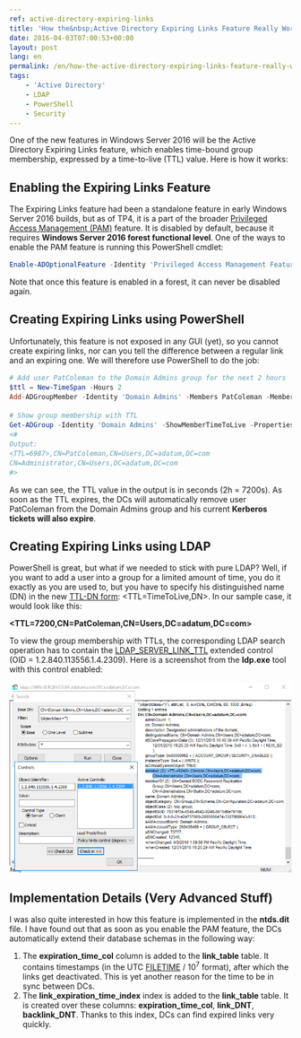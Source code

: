 ```yaml
---
ref: active-directory-expiring-links
title: 'How the&nbsp;Active Directory Expiring Links Feature Really Works'
date: 2016-04-03T07:00:53+00:00
layout: post
lang: en
permalink: /en/how-the-active-directory-expiring-links-feature-really-works/
tags:
    - 'Active Directory'
    - LDAP
    - PowerShell
    - Security
---
```


One of the new features in Windows Server 2016 will be the Active Directory Expiring Links feature, which enables time-bound group membership, expressed by a time-to-live (TTL) value. Here is how it works:

<!--more-->

## Enabling the Expiring Links Feature

The Expiring Links feature had been a standalone feature in early Windows Server 2016 builds, but as of TP4, it is a part of the broader [Privileged Access Management (PAM)](https://technet.microsoft.com/en-us/library/dn903243.aspx) feature. It is disabled by default, because it requires **Windows Server 2016 forest functional level**. One of the ways to enable the PAM feature is running this PowerShell cmdlet:

```powershell
Enable-ADOptionalFeature -Identity 'Privileged Access Management Feature' -Target (Get-ADForest) -Scope ForestOrConfigurationSet
```

Note that once this feature is enabled in a forest, it can never be disabled again.

## Creating Expiring Links using PowerShell

Unfortunately, this feature is not exposed in any GUI (yet), so you cannot create expiring links, nor can you tell the difference between a regular link and an expiring one. We will therefore use PowerShell to do the job:

```powershell
# Add user PatColeman to the Domain Admins group for the next 2 hours
$ttl = New-TimeSpan -Hours 2
Add-ADGroupMember -Identity 'Domain Admins' -Members PatColeman -MemberTimeToLive $ttl

# Show group membership with TTL
Get-ADGroup -Identity 'Domain Admins' -ShowMemberTimeToLive -Properties member | Select-Object -ExpandProperty member
<#
Output:
<TTL=6987>,CN=PatColeman,CN=Users,DC=adatum,DC=com
CN=Administrator,CN=Users,DC=adatum,DC=com
#>
```

As we can see, the TTL value in the output is in seconds (2h = 7200s). As soon as the TTL expires, the DCs will automatically remove user PatColeman from the Domain Admins group and his current **Kerberos tickets will also expire**.

## Creating Expiring Links using LDAP

PowerShell is great, but what if we needed to stick with pure LDAP? Well, if you want to add a user into a group for a limited amount of time, you do it exactly as you are used to, but you have to specify his distinguished name (DN) in the new [TTL-DN form](https://msdn.microsoft.com/en-us/library/cc223126.aspx#gt_2188fc83-e53b-4464-867d-9ab1c62e1619): &lt;TTL=TimeToLive,DN&gt;. In our sample case, it would look like this:

**&lt;TTL=7200,CN=PatColeman,CN=Users,DC=adatum,DC=com&gt;**

To view the group membership with TTLs, the corresponding LDAP search operation has to contain the [LDAP\_SERVER\_LINK\_TTL](https://msdn.microsoft.com/en-us/library/mt220506.aspx) extended control (OID = 1.2.840.113556.1.4.2309). Here is a screenshot from the **ldp.exe** tool with this control enabled:

![Link TTL](../../assets/images/link_ttl.png)

## Implementation Details (Very Advanced Stuff)

I was also quite interested in how this feature is implemented in the **ntds.dit** file. I have found out that as soon as you enable the PAM feature, the DCs automatically extend their database schemas in the following way:

1. The **expiration\_time\_col** column is added to the **link\_table** table. It contains timestamps (in the UTC [FILETIME](https://msdn.microsoft.com/en-us/library/windows/desktop/ms724284%28v=vs.85%29.aspx) / 10<sup>7</sup> format), after which the links get deactivated. This is yet another reason for the time to be in sync between DCs.
2. The **link\_expiration\_time\_index** index is added to the **link\_table** table. It is created over these columns: **expiration\_time\_col**, **link\_DNT**, **backlink\_DNT**. Thanks to this index, DCs can find expired links very quickly.